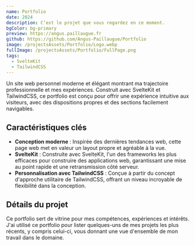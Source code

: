 ```yaml
---
name: Portfolio
date: 2024
description: C’est le projet que vous regardez en ce moment.
bgColor: bg-primary
preview: https://angus.paillaugue.fr
github: https://github.com/Angus-Paillaugue/Portfolio
image: /projectsAssets/Portfolio/Logo.webp
fullImage: /projectsAssets/Portfolio/FullPage.png
tags:
  - SvelteKit
  - TailwindCSS
---
```


Un site web personnel moderne et élégant montrant ma trajectoire professionnelle et mes expériences. Construit avec SvelteKit et TailwindCSS, ce portfolio est conçu pour offrir une expérience intuitive aux visiteurs, avec des dispositions propres et des sections facilement navigables.


## Caractéristiques clés
 - **Conception moderne** : Inspirée des dernières tendances web, cette page web met en valeur un layout propre et agréable à la vue.
 - **SvelteKit**  : Construite avec SvelteKit, l'un des frameworks les plus efficaces pour construire des applications web, garantissant une mise au point rapide et une retransmission côté serveur.
 - **Personnalisation avec TailwindCSS**  : Conçue à partir du concept d'approche utilitaire de TailwindCSS, offrant un niveau incroyable de flexibilité dans la conception.


## Détails du projet

Ce portfolio sert de vitrine pour mes compétences, expériences et intérêts. J'ai utilisé ce portfolio pour lister quelques-uns de mes projets les plus récents, y compris celui-ci, vous donnant une vue d'ensemble de mon travail dans le domaine.

